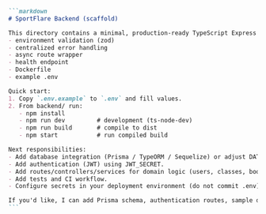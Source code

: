 ````markdown
```markdown
# SportFlare Backend (scaffold)

This directory contains a minimal, production-ready TypeScript Express scaffold with:
- environment validation (zod)
- centralized error handling
- async route wrapper
- health endpoint
- Dockerfile
- example .env

Quick start:
1. Copy `.env.example` to `.env` and fill values.
2. From backend/ run:
   - npm install
   - npm run dev         # development (ts-node-dev)
   - npm run build       # compile to dist
   - npm start           # run compiled build

Next responsibilities:
- Add database integration (Prisma / TypeORM / Sequelize) or adjust DATABASE_URL usage.
- Add authentication (JWT) using JWT_SECRET.
- Add routes/controllers/services for domain logic (users, classes, bookings, payments).
- Add tests and CI workflow.
- Configure secrets in your deployment environment (do not commit .env).

If you'd like, I can add Prisma schema, authentication routes, sample domain endpoints, GitHub Actions, and a PR with the scaffold applied.
```
````